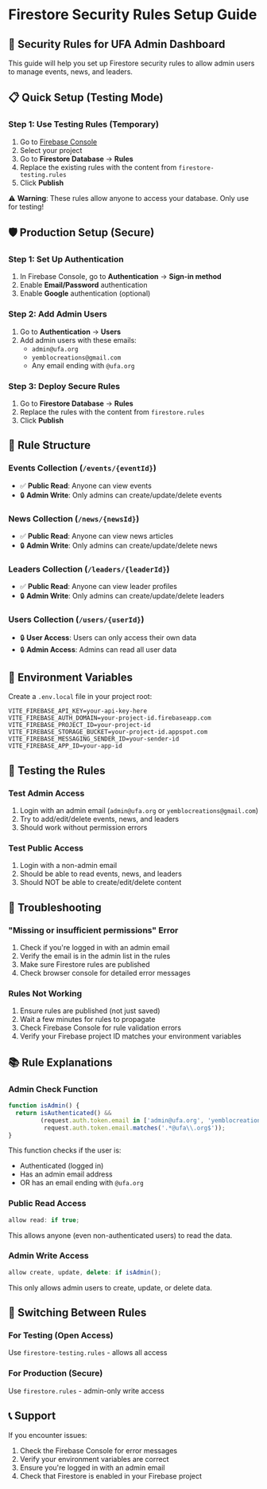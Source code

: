 # Firestore Security Rules Setup Guide

## 🔐 Security Rules for UFA Admin Dashboard

This guide will help you set up Firestore security rules to allow admin users to manage events, news, and leaders.

## 📋 Quick Setup (Testing Mode)

### Step 1: Use Testing Rules (Temporary)
1. Go to [Firebase Console](https://console.firebase.google.com/)
2. Select your project
3. Go to **Firestore Database** → **Rules**
4. Replace the existing rules with the content from `firestore-testing.rules`
5. Click **Publish**

⚠️ **Warning**: These rules allow anyone to access your database. Only use for testing!

## 🛡️ Production Setup (Secure)

### Step 1: Set Up Authentication
1. In Firebase Console, go to **Authentication** → **Sign-in method**
2. Enable **Email/Password** authentication
3. Enable **Google** authentication (optional)

### Step 2: Add Admin Users
1. Go to **Authentication** → **Users**
2. Add admin users with these emails:
   - `admin@ufa.org`
   - `yemblocreations@gmail.com`
   - Any email ending with `@ufa.org`

### Step 3: Deploy Secure Rules
1. Go to **Firestore Database** → **Rules**
2. Replace the rules with the content from `firestore.rules`
3. Click **Publish**

## 📁 Rule Structure

### Events Collection (`/events/{eventId}`)
- ✅ **Public Read**: Anyone can view events
- 🔒 **Admin Write**: Only admins can create/update/delete events

### News Collection (`/news/{newsId}`)
- ✅ **Public Read**: Anyone can view news articles
- 🔒 **Admin Write**: Only admins can create/update/delete news

### Leaders Collection (`/leaders/{leaderId}`)
- ✅ **Public Read**: Anyone can view leader profiles
- 🔒 **Admin Write**: Only admins can create/update/delete leaders

### Users Collection (`/users/{userId}`)
- 🔒 **User Access**: Users can only access their own data
- 🔒 **Admin Access**: Admins can read all user data

## 🔧 Environment Variables

Create a `.env.local` file in your project root:

```env
VITE_FIREBASE_API_KEY=your-api-key-here
VITE_FIREBASE_AUTH_DOMAIN=your-project-id.firebaseapp.com
VITE_FIREBASE_PROJECT_ID=your-project-id
VITE_FIREBASE_STORAGE_BUCKET=your-project-id.appspot.com
VITE_FIREBASE_MESSAGING_SENDER_ID=your-sender-id
VITE_FIREBASE_APP_ID=your-app-id
```

## 🧪 Testing the Rules

### Test Admin Access
1. Login with an admin email (`admin@ufa.org` or `yemblocreations@gmail.com`)
2. Try to add/edit/delete events, news, and leaders
3. Should work without permission errors

### Test Public Access
1. Login with a non-admin email
2. Should be able to read events, news, and leaders
3. Should NOT be able to create/edit/delete content

## 🚨 Troubleshooting

### "Missing or insufficient permissions" Error
1. Check if you're logged in with an admin email
2. Verify the email is in the admin list in the rules
3. Make sure Firestore rules are published
4. Check browser console for detailed error messages

### Rules Not Working
1. Ensure rules are published (not just saved)
2. Wait a few minutes for rules to propagate
3. Check Firebase Console for rule validation errors
4. Verify your Firebase project ID matches your environment variables

## 📚 Rule Explanations

### Admin Check Function
```javascript
function isAdmin() {
  return isAuthenticated() && 
         (request.auth.token.email in ['admin@ufa.org', 'yemblocreations@gmail.com'] ||
          request.auth.token.email.matches('.*@ufa\\.org$'));
}
```
This function checks if the user is:
- Authenticated (logged in)
- Has an admin email address
- OR has an email ending with `@ufa.org`

### Public Read Access
```javascript
allow read: if true;
```
This allows anyone (even non-authenticated users) to read the data.

### Admin Write Access
```javascript
allow create, update, delete: if isAdmin();
```
This only allows admin users to create, update, or delete data.

## 🔄 Switching Between Rules

### For Testing (Open Access)
Use `firestore-testing.rules` - allows all access

### For Production (Secure)
Use `firestore.rules` - admin-only write access

## 📞 Support

If you encounter issues:
1. Check the Firebase Console for error messages
2. Verify your environment variables are correct
3. Ensure you're logged in with an admin email
4. Check that Firestore is enabled in your Firebase project
